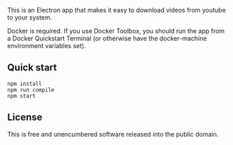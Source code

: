 This is an Electron app that makes it easy to download
videos from youtube to your system.

Docker is required. If you use Docker Toolbox, you should
run the app from a Docker Quickstart Terminal (or otherwise
have the docker-machine environment variables set).

## Quick start

```
npm install
npm run compile
npm start
```

## License

This is free and unencumbered software released into the public domain.
